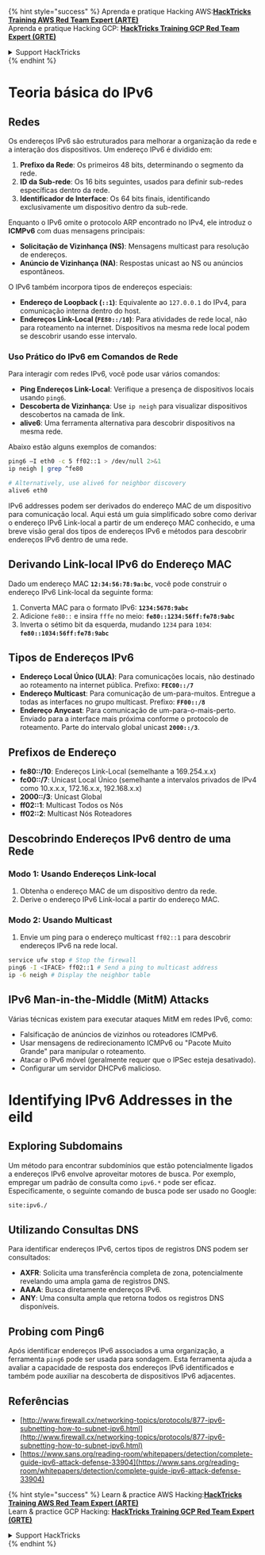 {% hint style="success" %}
Aprenda e pratique Hacking AWS:<img src="/.gitbook/assets/arte.png" alt="" data-size="line">[**HackTricks Training AWS Red Team Expert (ARTE)**](https://training.hacktricks.xyz/courses/arte)<img src="/.gitbook/assets/arte.png" alt="" data-size="line">\
Aprenda e pratique Hacking GCP: <img src="/.gitbook/assets/grte.png" alt="" data-size="line">[**HackTricks Training GCP Red Team Expert (GRTE)**<img src="/.gitbook/assets/grte.png" alt="" data-size="line">](https://training.hacktricks.xyz/courses/grte)

<details>

<summary>Support HackTricks</summary>

* Confira os [**planos de assinatura**](https://github.com/sponsors/carlospolop)!
* **Junte-se ao** 💬 [**grupo do Discord**](https://discord.gg/hRep4RUj7f) ou ao [**grupo do telegram**](https://t.me/peass) ou **siga**-nos no **Twitter** 🐦 [**@hacktricks\_live**](https://twitter.com/hacktricks\_live)**.**
* **Compartilhe truques de hacking enviando PRs para os repositórios do** [**HackTricks**](https://github.com/carlospolop/hacktricks) e [**HackTricks Cloud**](https://github.com/carlospolop/hacktricks-cloud).

</details>
{% endhint %}


# Teoria básica do IPv6

## Redes

Os endereços IPv6 são estruturados para melhorar a organização da rede e a interação dos dispositivos. Um endereço IPv6 é dividido em:

1. **Prefixo da Rede**: Os primeiros 48 bits, determinando o segmento da rede.
2. **ID da Sub-rede**: Os 16 bits seguintes, usados para definir sub-redes específicas dentro da rede.
3. **Identificador de Interface**: Os 64 bits finais, identificando exclusivamente um dispositivo dentro da sub-rede.

Enquanto o IPv6 omite o protocolo ARP encontrado no IPv4, ele introduz o **ICMPv6** com duas mensagens principais:
- **Solicitação de Vizinhança (NS)**: Mensagens multicast para resolução de endereços.
- **Anúncio de Vizinhança (NA)**: Respostas unicast ao NS ou anúncios espontâneos.

O IPv6 também incorpora tipos de endereços especiais:
- **Endereço de Loopback (`::1`)**: Equivalente ao `127.0.0.1` do IPv4, para comunicação interna dentro do host.
- **Endereços Link-Local (`FE80::/10`)**: Para atividades de rede local, não para roteamento na internet. Dispositivos na mesma rede local podem se descobrir usando esse intervalo.

### Uso Prático do IPv6 em Comandos de Rede

Para interagir com redes IPv6, você pode usar vários comandos:
- **Ping Endereços Link-Local**: Verifique a presença de dispositivos locais usando `ping6`.
- **Descoberta de Vizinhança**: Use `ip neigh` para visualizar dispositivos descobertos na camada de link.
- **alive6**: Uma ferramenta alternativa para descobrir dispositivos na mesma rede.

Abaixo estão alguns exemplos de comandos:
```bash
ping6 –I eth0 -c 5 ff02::1 > /dev/null 2>&1
ip neigh | grep ^fe80

# Alternatively, use alive6 for neighbor discovery
alive6 eth0
```
IPv6 addresses podem ser derivados do endereço MAC de um dispositivo para comunicação local. Aqui está um guia simplificado sobre como derivar o endereço IPv6 Link-local a partir de um endereço MAC conhecido, e uma breve visão geral dos tipos de endereços IPv6 e métodos para descobrir endereços IPv6 dentro de uma rede.

## **Derivando Link-local IPv6 do Endereço MAC**

Dado um endereço MAC **`12:34:56:78:9a:bc`**, você pode construir o endereço IPv6 Link-local da seguinte forma:

1. Converta MAC para o formato IPv6: **`1234:5678:9abc`**
2. Adicione `fe80::` e insira `fffe` no meio: **`fe80::1234:56ff:fe78:9abc`**
3. Inverta o sétimo bit da esquerda, mudando `1234` para `1034`: **`fe80::1034:56ff:fe78:9abc`**

## **Tipos de Endereços IPv6**

- **Endereço Local Único (ULA)**: Para comunicações locais, não destinado ao roteamento na internet pública. Prefixo: **`FEC00::/7`**
- **Endereço Multicast**: Para comunicação de um-para-muitos. Entregue a todas as interfaces no grupo multicast. Prefixo: **`FF00::/8`**
- **Endereço Anycast**: Para comunicação de um-para-o-mais-perto. Enviado para a interface mais próxima conforme o protocolo de roteamento. Parte do intervalo global unicast **`2000::/3`**.

## **Prefixos de Endereço**
- **fe80::/10**: Endereços Link-Local (semelhante a 169.254.x.x)
- **fc00::/7**: Unicast Local Único (semelhante a intervalos privados de IPv4 como 10.x.x.x, 172.16.x.x, 192.168.x.x)
- **2000::/3**: Unicast Global
- **ff02::1**: Multicast Todos os Nós
- **ff02::2**: Multicast Nós Roteadores

## **Descobrindo Endereços IPv6 dentro de uma Rede**

### Modo 1: Usando Endereços Link-local
1. Obtenha o endereço MAC de um dispositivo dentro da rede.
2. Derive o endereço IPv6 Link-local a partir do endereço MAC.

### Modo 2: Usando Multicast
1. Envie um ping para o endereço multicast `ff02::1` para descobrir endereços IPv6 na rede local.
```bash
service ufw stop # Stop the firewall
ping6 -I <IFACE> ff02::1 # Send a ping to multicast address
ip -6 neigh # Display the neighbor table
```
## IPv6 Man-in-the-Middle (MitM) Attacks
Várias técnicas existem para executar ataques MitM em redes IPv6, como:

- Falsificação de anúncios de vizinhos ou roteadores ICMPv6.
- Usar mensagens de redirecionamento ICMPv6 ou "Pacote Muito Grande" para manipular o roteamento.
- Atacar o IPv6 móvel (geralmente requer que o IPSec esteja desativado).
- Configurar um servidor DHCPv6 malicioso.


# Identifying IPv6 Addresses in the eild

## Exploring Subdomains
Um método para encontrar subdomínios que estão potencialmente ligados a endereços IPv6 envolve aproveitar motores de busca. Por exemplo, empregar um padrão de consulta como `ipv6.*` pode ser eficaz. Especificamente, o seguinte comando de busca pode ser usado no Google:
```bash
site:ipv6./
```
## Utilizando Consultas DNS
Para identificar endereços IPv6, certos tipos de registros DNS podem ser consultados:
- **AXFR**: Solicita uma transferência completa de zona, potencialmente revelando uma ampla gama de registros DNS.
- **AAAA**: Busca diretamente endereços IPv6.
- **ANY**: Uma consulta ampla que retorna todos os registros DNS disponíveis.

## Probing com Ping6
Após identificar endereços IPv6 associados a uma organização, a ferramenta `ping6` pode ser usada para sondagem. Esta ferramenta ajuda a avaliar a capacidade de resposta dos endereços IPv6 identificados e também pode auxiliar na descoberta de dispositivos IPv6 adjacentes.

## Referências

* [http://www.firewall.cx/networking-topics/protocols/877-ipv6-subnetting-how-to-subnet-ipv6.html](http://www.firewall.cx/networking-topics/protocols/877-ipv6-subnetting-how-to-subnet-ipv6.html)
* [https://www.sans.org/reading-room/whitepapers/detection/complete-guide-ipv6-attack-defense-33904](https://www.sans.org/reading-room/whitepapers/detection/complete-guide-ipv6-attack-defense-33904)


{% hint style="success" %}
Learn & practice AWS Hacking:<img src="/.gitbook/assets/arte.png" alt="" data-size="line">[**HackTricks Training AWS Red Team Expert (ARTE)**](https://training.hacktricks.xyz/courses/arte)<img src="/.gitbook/assets/arte.png" alt="" data-size="line">\
Learn & practice GCP Hacking: <img src="/.gitbook/assets/grte.png" alt="" data-size="line">[**HackTricks Training GCP Red Team Expert (GRTE)**<img src="/.gitbook/assets/grte.png" alt="" data-size="line">](https://training.hacktricks.xyz/courses/grte)

<details>

<summary>Support HackTricks</summary>

* Check the [**subscription plans**](https://github.com/sponsors/carlospolop)!
* **Join the** 💬 [**Discord group**](https://discord.gg/hRep4RUj7f) or the [**telegram group**](https://t.me/peass) or **follow** us on **Twitter** 🐦 [**@hacktricks\_live**](https://twitter.com/hacktricks\_live)**.**
* **Share hacking tricks by submitting PRs to the** [**HackTricks**](https://github.com/carlospolop/hacktricks) and [**HackTricks Cloud**](https://github.com/carlospolop/hacktricks-cloud) github repos.

</details>
{% endhint %}
